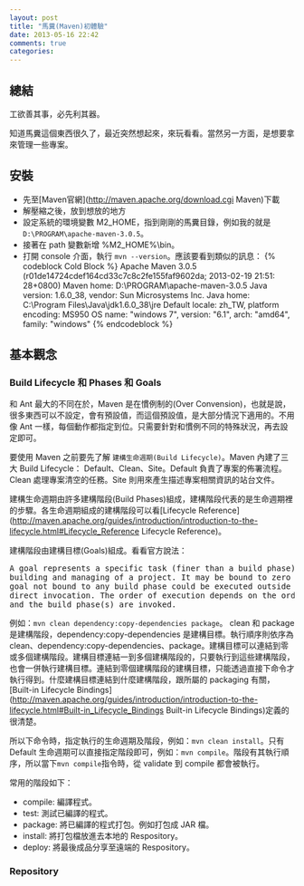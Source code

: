 ```yaml
---
layout: post
title: "馬糞(Maven)初體驗"
date: 2013-05-16 22:42
comments: true
categories: 
---
```

## 總結
<pre>
工欲善其事，必先利其器。
</pre>

知道馬糞這個東西很久了，最近突然想起來，來玩看看。當然另一方面，是想要拿來管理一些專案。


## 安裝
+ 先至[Maven官網](http://maven.apache.org/download.cgi Maven)下載
+ 解壓縮之後，放到想放的地方
+ 設定系統的環境變數 M2_HOME，指到剛剛的馬糞目錄，例如我的就是 `D:\PROGRAM\apache-maven-3.0.5`。
+ 接著在 path 變數新增 %M2_HOME%\bin。
+ 打開 console 介面，執行 `mvn --version`。應該要看到類似的訊息：
{% codeblock Cold Block %}
Apache Maven 3.0.5 (r01de14724cdef164cd33c7c8c2fe155faf9602da; 2013-02-19 21:51:
28+0800)
Maven home: D:\PROGRAM\apache-maven-3.0.5
Java version: 1.6.0_38, vendor: Sun Microsystems Inc.
Java home: C:\Program Files\Java\jdk1.6.0_38\jre
Default locale: zh_TW, platform encoding: MS950
OS name: "windows 7", version: "6.1", arch: "amd64", family: "windows"
{% endcodeblock %}


## 基本觀念
### Build Lifecycle 和 Phases 和 Goals
和 Ant 最大的不同在於，Maven 是在慣例制的(Over Convension)，也就是說，很多東西可以不設定，會有預設值，而這個預設值，是大部分情況下適用的。不用像 Ant 一樣，每個動作都指定到位。只需要針對和慣例不同的特殊狀況，再去設定即可。

要使用 Maven 之前要先了解 `建構生命週期(Build Lifecycle)`。Maven 內建了三大 Build Lifecycle： Default、Clean、Site。Default 負責了專案的佈署流程。Clean 處理專案清空的任務。Site 則用來產生描述專案相關資訊的站台文件。

建構生命週期由許多建構階段(Build Phases)組成，建構階段代表的是生命週期裡的步驟。各生命週期組成的建構階段可以看[Lifecycle Reference](http://maven.apache.org/guides/introduction/introduction-to-the-lifecycle.html#Lifecycle_Reference  Lifecycle Reference)。

建構階段由建構目標(Goals)組成。看看官方說法：
<pre>
A goal represents a specific task (finer than a build phase) which contributes to the 
building and managing of a project. It may be bound to zero or more build phases. A 
goal not bound to any build phase could be executed outside of the build lifecycle by 
direct invocation. The order of execution depends on the order in which the goal(s) 
and the build phase(s) are invoked.
</pre>

例如：`mvn clean dependency:copy-dependencies package`。 clean 和 package 是建構階段，dependency:copy-dependencies 是建構目標。執行順序則依序為 clean、dependency:copy-dependencies、package。建構目標可以連結到零或多個建構階段。建構目標連結一到多個建構階段的，只要執行到這些建構階段，也會一併執行建構目標。連結到零個建構階段的建構目標，只能透過直接下命令才執行得到。什麼建構目標連結到什麼建構階段，跟所屬的 packaging 有關，[Built-in Lifecycle Bindings](http://maven.apache.org/guides/introduction/introduction-to-the-lifecycle.html#Built-in_Lifecycle_Bindings  Built-in Lifecycle Bindings)定義的很清楚。





所以下命令時，指定執行的生命週期及階段，例如：`mvn clean install`。只有 Default 生命週期可以直接指定階段即可，例如：`mvn compile`。階段有其執行順序，所以當下`mvn compile`指令時，從 validate 到 compile 都會被執行。

常用的階段如下：
+ compile: 編譯程式。
+ test: 測試已編譯的程式。
+ package: 將已編譯的程式打包。例如打包成 JAR 檔。
+ install: 將打包檔放進去本地的 Respository。
+ deploy: 將最後成品分享至遠端的 Respository。



### Repository